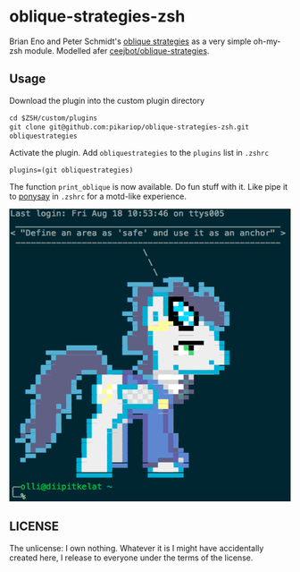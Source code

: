 # oblique-strategies-zsh

Brian Eno and Peter Schmidt's [oblique strategies](http://en.wikipedia.org/wiki/Oblique_Strategies) as a very simple oh-my-zsh module. Modelled afer [ceejbot/oblique-strategies](https://github.com/ceejbot/oblique-strategies).

## Usage

Download the plugin into the custom plugin directory

```
cd $ZSH/custom/plugins
git clone git@github.com:pikariop/oblique-strategies-zsh.git obliquestrategies
```

Activate the plugin. Add `obliquestrategies` to the `plugins` list in `.zshrc`

```
plugins=(git obliquestrategies)
```

The function `print_oblique` is now available. Do fun stuff with it. Like pipe it to [ponysay](https://github.com/erkin/ponysay) in `.zshrc` for a motd-like experience.

![screencapture of ponysay in a terminal](https://github.com/pikariop/oblique-strategies-zsh/blob/master/ponysay-example.png)

## LICENSE

The unlicense: I own nothing. Whatever it is I might have accidentally created here, I release to everyone under the terms of the license.
